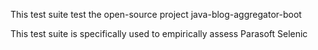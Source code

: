 This test suite test the open-source project java-blog-aggregator-boot

This test suite is specifically used to empirically assess Parasoft Selenic
